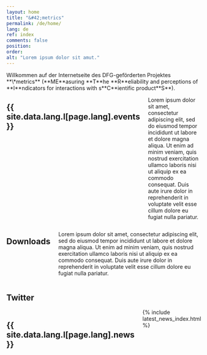 ```yaml
---
layout: home
title: "&#42;metrics"
permalink: /de/home/
lang: de
ref: index
comments: false
position:
order:
alt: "Lorem ipsum dolor sit amut."
---
```

<div class="columns margin-top-4 margin-bottom-4" markdown="1">
Willkommen auf der Internetseite des DFG-geförderten Projektes **\*metrics** (**ME**asuring **T**he **R**eliability and perceptions of **I**ndicators for interactions with s**C**ientific product**S**).
</div>

<div class="columns medium-6">
    <h2>{{ site.data.lang.l[page.lang].events }}</h2>
    <p>Lorem ipsum dolor sit amet, consectetur adipiscing elit, sed do eiusmod tempor incididunt ut labore et dolore magna aliqua. Ut enim ad minim veniam, quis nostrud exercitation ullamco laboris nisi ut aliquip ex ea commodo consequat. Duis aute irure dolor in reprehenderit in voluptate velit esse cillum dolore eu fugiat nulla pariatur.</p>
</div>

<div class="columns medium-6">
    <h2>Downloads</h2>
    <p>Lorem ipsum dolor sit amet, consectetur adipiscing elit, sed do eiusmod tempor incididunt ut labore et dolore magna aliqua. Ut enim ad minim veniam, quis nostrud exercitation ullamco laboris nisi ut aliquip ex ea commodo consequat. Duis aute irure dolor in reprehenderit in voluptate velit esse cillum dolore eu fugiat nulla pariatur.</p>
</div>

<div class="columns medium-6">
    <h2>Twitter</h2>
    <a 
        class="twitter-timeline" 
        data-dnt="true" 
        data-chrome="noheader noborders nofooter" 
        data-tweet-limit="3" 
        href="https://twitter.com/metrics_project"></a>
    <script async src="//platform.twitter.com/widgets.js" charset="utf-8"></script>
</div>

<div class="columns medium-6">
    <h2>{{ site.data.lang.l[page.lang].news }}</h2>
    {% include latest_news_index.html %}
</div>
